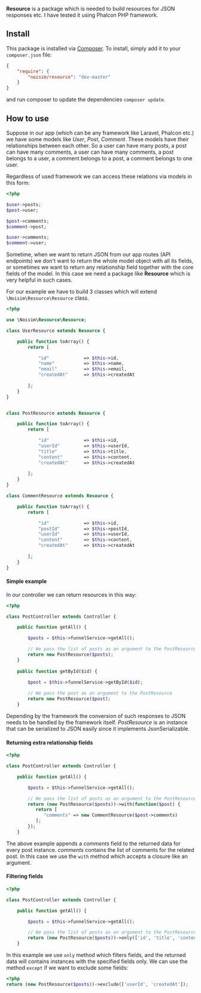 **Resource** is a package which is needed to build resources for JSON responses etc. I have tested it using Phalcon PHP framework.

## Install

This package is installed via [Composer](http://getcomposer.org/). To install, simply add it
to your `composer.json` file:

```json
{
    "require": {
        "noisim/resource": "dev-master"
    }
}
```

and run composer to update the dependencies `composer update`.

## How to use

Suppose in our app (which can be any framework like Laravel, Phalcon etc.) we have some models like *User*, *Post*, *Comment*. These models have their relationships between each other. So a user can have many posts, a post can have many comments, a user can have many comments, a post belongs to a user, a comment belongs to a post, a comment belongs to one user.

Regardless of used framework we can access these relations via models in this form:

 ```php
 <?php
 
 $user->posts;
 $post->user;
 
 $post->comments;
 $comment->post;
 
 $user->comments;
 $comment->user;
 ```
 
 Sometime, when we want to return JSON from our app routes (API endpoints) we don't want to return the whole model object with all its fields, or sometimes we want to return any relationship field together with the core fields of the model.
 In this case we need a package like **Resource** which is very helpful in such cases.

For our example we have to build 3 classes which will extend `\Noisim\Resource\Resource` class.

```php
<?php

use \Noisim\Resource\Resource;

class UserResource extends Resource {

    public function toArray() {
        return [

            "id"             => $this->id,
            "name"           => $this->name,
            "email"          => $this->email,
            "createdAt"      => $this->createdAt
            
        ];
    }
}


class PostResource extends Resource {

    public function toArray() {
        return [

            "id"             => $this->id,
            "userId"         => $this->userId,
            "title"          => $this->title,
            "content"        => $this->content,
            "createdAt"      => $this->createdAt
          
        ];
    }
}

class CommentResource extends Resource {

    public function toArray() {
        return [

            "id"             => $this->id,
            "postId"         => $this->postId,
            "userId"         => $this->userId,
            "content"        => $this->content,
            "createdAt"      => $this->createdAt
            
        ];
    }
}

```

#### Simple example

In our controller we can return resources in this way:

```php
<?php

class PostController extends Controller {

    public function getAll() {

        $posts = $this->funnelService->getAll();

        // We pass the list of posts as an argument to the PostResource 
        return new PostResource($posts);
    }
    
    public function getById($id) {

        $post = $this->funnelService->getById($id);
        
        // We pass the post as an argument to the PostResource 
        return new PostResource($post);
    }
```
Depending by the framework the conversion of such responses to JSON needs to be handled by the framework itself. *PostResource* is an instance that can be serialized to JSON easily since it implements JsonSerializable.

#### Returning extra relationship fields

```php
<?php

class PostController extends Controller {

    public function getAll() {

        $posts = $this->funnelService->getAll();

        // We pass the list of posts as an argument to the PostResource 
        return (new PostResource($posts))->with(function($post) {
           return [
              "comments" => new CommentResource($post->comments)
           ];
        });
    }
```

The above example appends a *comments* field to the returned data for every post instance. *comments* contains the list of comments for the related post. In this case we use the `with` method which accepts a closure like an argument.

#### Filtering fields


```php
<?php

class PostController extends Controller {

    public function getAll() {

        $posts = $this->funnelService->getAll();

        // We pass the list of posts as an argument to the PostResource 
        return (new PostResource($posts))->only(['id', 'title', 'content']);
    }
```
In this example we use `only` method which filters fields, and the returned data will contains instances with the specified fields only.
We can use the method `except` if we want to exclude some fields:

```php
<?php
return (new PostResource($posts))->exclude(['userId', 'createdAt']);

```
